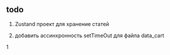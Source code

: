 ## todo

1. Zustand проект для хранение статей

2. добавить ассинхронность setTimeOut для файла data_cart

1

